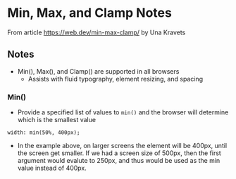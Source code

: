 # Min, Max, and Clamp Notes

From article https://web.dev/min-max-clamp/ by Una Kravets

## Notes

- Min(), Max(), and Clamp() are supported in all browsers
  - Assists with fluid typography, element resizing, and spacing

### Min()

- Provide a specified list of values to `min()` and the browser will determine which is the smallest value

```
width: min(50%, 400px);
```

- In the example above, on larger screens the element will be 400px, until the screen get smaller. If we had a screen size of 500px, then the first argument would evalute to 250px, and thus would be used as the min value instead of 400px.
